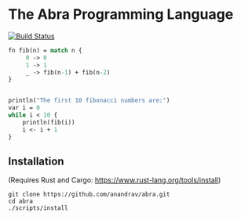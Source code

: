 # The Abra Programming Language

[![Build Status](https://github.com/anandrav/abra/workflows/CI/badge.svg)](https://github.com/anandrav/abra/actions?workflow=CI)

```ocaml
fn fib(n) = match n {
     0 -> 0
     1 -> 1
     _ -> fib(n-1) + fib(n-2)
}


println("The first 10 fibonacci numbers are:")
var i = 0
while i < 10 {
    println(fib(i))
    i <- i + 1
}
```

## Installation
(Requires Rust and Cargo: https://www.rust-lang.org/tools/install)
```
git clone https://github.com/anandrav/abra.git
cd abra
./scripts/install
```
